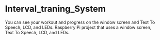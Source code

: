 # Interval_traning_System
You can see your workout and progress on the window screen and Text To Speech, LCD, and LEDs. Raspberry Pi project that uses a window screen, Text To Speech, LCD, and LEDs.
